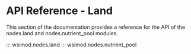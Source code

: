 # API Reference - Land

This section of the documentation provides a reference for the API of the nodes.land and nodes.nutrient_pool modules.

::: wsimod.nodes.land
::: wsimod.nodes.nutrient_pool
